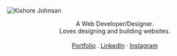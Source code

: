 ![Kishore Johnsan](https://github.com/blueset/blueset/raw/d0c3ad5f989bceadb6e5e1f60cb80927f7bdd740/EanaHandwritingStrokedPadded.svg)

<p align="center">
A Web Developer/Designer.<br>
Loves designing and building websites.<br>
<br>
<a href="https://kishore-johnsan.github.io/portfolio">Portfolio</a>
 . <a href="https://linkedin.com/in/kishorejohnsan">LinkedIn</a>
 · <a href="https://www.instagram.com/skj_designs">Instagram</a>
<br>
<br>
<br>
<br>
</p>
